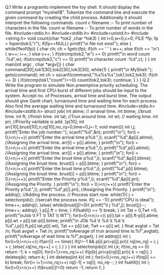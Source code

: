Q.1 Write a programto implement the toy shell. It should display the command prompt “myshell$”. Tokenize the command line and execute the given command by 
creating the child process. Additionally it should interpret the following commands.
count c filename :- To print number of characters in the file.
count w filename :- To print number of words in the file.
#include<stdio.h>
#include<stdlib.h>
#include<unistd.h>
#include <string.h>
void count(char *tok2 ,char *tok3)
{
int l=0,w=0,c=0;
FILE *fp;
fp = fopen(tok3,"r");
if(fp==NULL)
printf("\n file not exist");
else
{
while(!feof(fp))
{
char ch;
ch = fgetc(fp);
if(ch == ' ' )
w++;
else if(ch == '\n')
{
w++;
l++;
}
else
c++;
}
if(strcmp(tok2,"w") == 0)
printf("\n word count :%d",w);
if(strcmp(tok2,"c") == 0)
printf("\n character count :%d",c);
}
}
int main(int argc , char *argv[])
{
char command[30],tok1[30],tok2[30],tok3[30];
while(1)
{
printf("\n MyShell:");
gets(command);
int ch = sscanf(command,"%s%s%s",tok1,tok2,tok3);
if(ch == 3)
{
if(strcmp(tok1,"count")==0)
count(tok2,tok3);
continue;
}
}
}
Q.2 Write the program to simulate Non preemptive priority scheduling. The arrival time and first CPU-burst of different jobs should be input to the system. Accept no. of 
Processes, arrival time and burst time. The output should give Gantt chart, turnaround time and waiting time for each process. 
Also find the average waiting time and turnaround time.
#include<stdio.h>
#include<stdlib.h>
struct job{
int atime; // arraival time.
int btime; //brust time.
int ft; //finish time.
int tat; //Trun around time.
int wt; // waiting time.
int pri; //Priority varilable is add.
}p[10];
int arr[10],brust[10],n,rq[10],no_rq=0,time=0,j=-1;
void main(){
int i,j;
printf("Enter the job number:");
scanf("%d",&n);
printf("\n");
for(i = 0;i<n;i++){
printf("Enter the arrival time p%d:",i);
scanf("%d",&p[i].atime); //Assigning the arrival time.
arr[i] = p[i].atime;
}
printf("\n");
for(i = 0;i<n;i++){
printf("Enter the arrival time p%d:",i);
printf("%d",p[i].atime); //Assigning the arrival time.
arr[i] = p[i].atime;
}
printf("\n");
for(i = 0;i<n;i++){
printf("Enter the brust time p%d:",i);
scanf("%d",&p[i].btime); //Assigning the brust time.
brust[i] = p[i].btime;
}
printf("\n");
for(i = 0;i<n;i++){
printf("Enter the brust time p%d:",i);
printf("%d",p[i].btime); //Assigning the brust time.
brust[i] = p[i].btime;
}
printf("\n");
for(i = 0;i<n;i++){
printf("Enter the Priority p%d:",i);
scanf("%d",&p[i].pri); //Assigning the Priority.
}
printf("\n");
for(i = 0;i<n;i++){
printf("Enter the Priority p%d:",i);
printf("%d",p[i].pri); //Assigning the Priority.
}
printf("\n");
addrq(); //Adding the process.
// Process start now.
while(1){
j = selectionjob(); //sercah the process now.
if(j == -1){
printf("CPU is ideal");
time++;
addrq(); 
}else{
while(brust[j]!=0){
printf("\t j %d",j);
brust[j]--;
time++;
addrq();
}
p[j].ft = time;
}
if(fsahll() == 1)
break;
}
int Tat = 0,Twt =0;
printf("\nJob \t FT \t TAT \t WT");
for(i=0;i<n;i++){
p[i].tat = p[i].ft-p[i].atime;
p[i].wt = p[i].tat-p[i].btime;
printf("\n JOb %d \t %d \t %d \t %d",i,p[i].ft,p[i].tat,p[i].wt);
Tat += p[i].tat;
Twt += p[i].wt;
}
float avgtat = Tat /n;
float avgwt = Twt /n;
printf("\nAverage of trun around time is:%f",avgtat);
printf("\nAverage of wait time is:%f",avgwt);
}
int addrq(){
int i;
for(i=0;i<n;i++){
if(arr[i] == time){
if(j!=-1 && p[i].pri>p[j].pri){
rq[no_rq] = i;
j = i;
}else{
rq[no_rq++] = i;
}
}
}
}
int selectionjob(){
int i,k;
if(no_rq == 0)
return -1;
k = rq[0];
for(i=1;i<no_rq;i++)
if(p[k].pri<p[rq[i]].pri){
k = rq[i];
}
deleteq(k);
return k;
}
int deleteq(int k){
int i;
for(i=0;i<no_rq;i++)
if(rq[i] == k)
break;
for(i= i+1;i<no_rq;i++)
rq[i-1] = rq[i];
no_rq--;
}
int fsahll(){
int i;
for(i=0;i<n;i++)
if(brust[i]!=0)
return -1;
return 1; 
}
